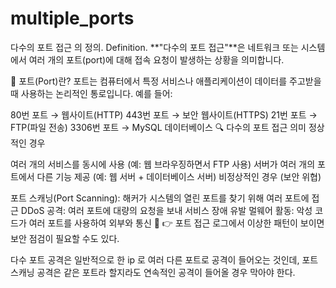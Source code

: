 # multiple_ports
다수의 포트 접근 의 정의. Definition.
**"다수의 포트 접근"**은 네트워크 또는 시스템에서 여러 개의 포트(port)에 대해 접속 요청이 발생하는 상황을 의미합니다.

📌 포트(Port)란?
포트는 컴퓨터에서 특정 서비스나 애플리케이션이 데이터를 주고받을 때 사용하는 논리적인 통로입니다. 예를 들어:

80번 포트 → 웹사이트(HTTP)
443번 포트 → 보안 웹사이트(HTTPS)
21번 포트 → FTP(파일 전송)
3306번 포트 → MySQL 데이터베이스
🔍 다수의 포트 접근 의미
정상적인 경우

여러 개의 서비스를 동시에 사용 (예: 웹 브라우징하면서 FTP 사용)
서버가 여러 개의 포트에서 다른 기능 제공 (예: 웹 서버 + 데이터베이스 서버)
비정상적인 경우 (보안 위협)

포트 스캐닝(Port Scanning): 해커가 시스템의 열린 포트를 찾기 위해 여러 포트에 접근
DDoS 공격: 여러 포트에 대량의 요청을 보내 서비스 장애 유발
멀웨어 활동: 악성 코드가 여러 포트를 사용하여 외부와 통신
📢 👉 포트 접근 로그에서 이상한 패턴이 보이면 보안 점검이 필요할 수도 있다.

다수 포트 공격은 일반적으로 한 ip 로 여러 다른 포트로 공격이 들어오는 것인데, 포트 스캐닝 공격은 같은 포트라 할지라도 연속적인 공격이 들어올 경우 막아야 한다.
